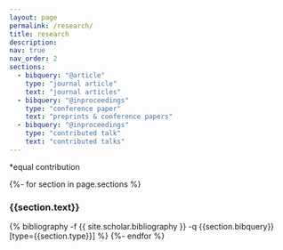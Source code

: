 ```yaml
---
layout: page
permalink: /research/
title: research
description: 
nav: true
nav_order: 2
sections:
  - bibquery: "@article"
    type: "journal article"
    text: "journal articles"
  - bibquery: "@inproceedings"
    type: "conference paper"
    text: "preprints & conference papers"
  - bibquery: "@inproceedings"
    type: "contributed talk"
    text: "contributed talks"
---
```

<!-- _pages/publications.md -->
*equal contribution

<div class="publications">
    {%- for section in page.sections %}
        <a id="{{section.text}}"></a>
        <h3 class="title">{{section.text}}</h3>
        {% bibliography -f {{ site.scholar.bibliography }} -q {{section.bibquery}}[type={{section.type}}] %}
    {%- endfor %}
</div>
